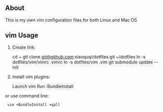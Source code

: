 ## About

This is my own vim configuration files for both Linux and Mac OS

## vim Usage

1. Create link:

     cd ~
     git clone git@github.com:xiaoquqi/dotfiles.git ~/dotfiles
     ln -s dotfiles/vim/vimrc .vimrc
     ln -s dotfiles/vim .vim
     git submodule update --init

2. Install vim plugins:

     Launch vim
     Run :BundleInstall

or use command line:

     vim +BundleInstall +qall
